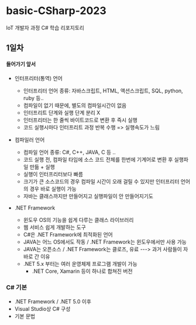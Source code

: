 # basic-CSharp-2023
IoT 개발자 과정 C# 학습 리포지토리

## 1일차

#### 들어가기 앞서
- 인터프리터(통역) 언어
    - 인터프리터 언어 종류: 자바스크립트, HTML, 액션스크립트, SQL, python, ruby 등..
    - 컴파일이 없기 때문에, 별도의 컴파일시간이 없음
    - 인터프리트 단계와 실행 단계 분리 X
    - 인터프리터는 한 줄씩 바이트코드로 변환 후 즉시 실행
    - 코드 실행시마다 인터프리트 과정 반복 수행 => 실행속도가 느림
- 컴파일러 언어
    - 컴파일 언어 종류: C#, C++, JAVA, C 등 ..
    - 코드 실행 전, 컴파일 타임에 소스 코드 전체를 한번에 기계어로 변환 후 실행파일 만듦 + 실행
    - 실행이 인터프리터보다 빠름
    - 크기가 큰 소스코드의 경우 컴파일 시간이 오래 걸릴 수 있지만 인터프리터 언어의 경우 바로 실행이 가능
    - 자바는 클래스까지만 만들어지고 실행파일이 안 만들어지기도

- .NET Framework
    - 윈도우 OS의 기능을 쉽게 다루는 클래스 라이브러리
    - 웹 서비스 쉽게 개발하는 도구
    - C#은 .NET Framework에 최적화된 언어
    - JAVA는 어느 OS에서도 작동 / .NET Framework는 윈도우에서만 사용 가능
    - JAVA는 오픈소스 / .NET Framework는 클로즈, 유료 ---> 과거 사람들이 자바로 간 이유
    - .NET 5.x 부터는 여러 운영체제 프로그램 개발이 가능
        - .NET Core, Xamarin 등이 하나로 합쳐진 버전

### C# 기본
- .NET Framework / .NET 5.0 이후
- Visual Studio상 C# 구성
- 기본 문법